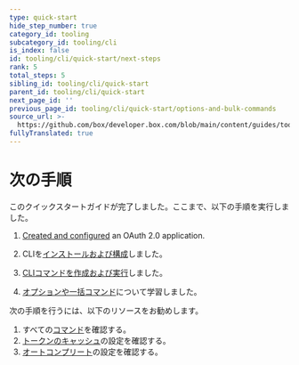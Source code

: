 ```yaml
---
type: quick-start
hide_step_number: true
category_id: tooling
subcategory_id: tooling/cli
is_index: false
id: tooling/cli/quick-start/next-steps
rank: 5
total_steps: 5
sibling_id: tooling/cli/quick-start
parent_id: tooling/cli/quick-start
next_page_id: ''
previous_page_id: tooling/cli/quick-start/options-and-bulk-commands
source_url: >-
  https://github.com/box/developer.box.com/blob/main/content/guides/tooling/cli/quick-start/5-next-steps.md
fullyTranslated: true
---
```

# 次の手順

このクイックスタートガイドが完了しました。ここまで、以下の手順を実行しました。

1. [Created and configured][one] an OAuth 2.0 application.

2. CLIを[インストールおよび構成][two]しました。
   <!--alex ignore executed-->

3. [CLIコマンドを作成および実行][three]しました。

4. [オプションや一括コマンド][four]について学習しました。

次の手順を行うには、以下のリソースをお勧めします。

1. すべての[コマンド][commands]を確認する。
2. [トークンのキャッシュ][cache]の設定を確認する。
3. [オートコンプリート][ac]の設定を確認する。

[one]: g://tooling/cli/quick-start/create-oauth-app/

[two]: g://tooling/cli/quick-start/install-and-configure/

[three]: g://tooling/cli/quick-start/build-commands-help/

[four]: g://tooling/cli/quick-start/options-and-bulk-commands/

[cache]: https://github.com/box/boxcli/blob/master/docs/configure.md#box-configureenvironmentsupdate-name

[ac]: https://github.com/box/boxcli/blob/master/docs/autocomplete.md

[commands]: https://github.com/box/boxcli#command-topics
